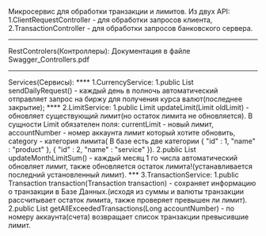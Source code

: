 Микросервис для обработки транзакции и лимитов. Из двух API:
    1.ClientRequestController - для обработки запросов клиента,
    2.TransactionController - для обработки запросов банковского сервера.
****
RestControlers(Контроллеры):
    Документация в файле Swagger_Controllers.pdf
****
Services(Сервисы):
    ****
    1.CurrencyService:
        1.public List<Currency> sendDailyRequest() - каждый день в полночь автоматический отправляет запрос на биржу для получения курса валют(последнее закрытие);
    ****
    2.LimitService:
        1.public Limit updateLimit(Limit oldLimit) - обновляет существующий лимит(но остаток лимита не обновляется). В сущности Limit обязателен поля:
            currentLimit - новый лимит,
            accountNumber - номер аккаунта лимит который хотите обновить,
            category - категория лимита( В базе есть две категории { "id" : 1, "name" : "product" }, { "id" : 2, "name" : "service" }).
        2.public List<Limit> updateMonthLimitSum() - каждый месяц 1 го числа автоматический обновляет лимит, также обновляется остаток лимита!(устанавливается последний                 установленный лимит).
    ***
    3.TransactionService:
        1.public Transaction transaction(Transaction transaction) - сохраняет информацию о транзакции в Базе Данных.(исходя из суммы и валюты транзакции рассчитывает остаток             лимита, также проверяет превышен ли лимит).
        2.public List<Transaction> getAllExceededTransactions(Long accountNumber) - по номеру аккаунта(счета) возвращает список транзакции превысившие лимит.
